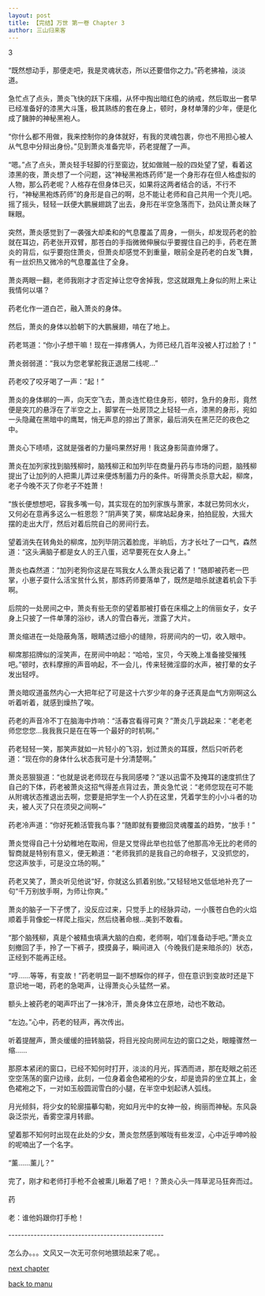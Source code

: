 ```yaml
---
layout: post
title: 【完结】万世 第一卷 Chapter 3
author: 三山归来客
---
```




3<br><br> “既然想动手，那便走吧，我是灵魂状态，所以还要借你之力。”药老拂袖，淡淡道。<br><br> 急忙点了点头，萧炎飞快的跃下床榻，从怀中掏出暗红色的纳戒，然后取出一套早已经准备好的漆黑大斗篷，极其熟练的套在身上，顿时，身材单薄的少年，便是化成了臃肿的神秘黑袍人。<br><br> “你什么都不用做，我来控制你的身体就好，有我的灵魂包裹，你也不用担心被人从气息中分辩出身份。”见到萧炎准备完毕，药老提醒了一声。<br><br> “嗯。”点了点头，萧炎轻手轻脚的行至窗边，犹如做贼一般的四处望了望，看着这漆黑的夜，萧炎想了一个问题，这“神秘黑袍炼药师”是一个身形存在但人格虚拟的人物，那么药老呢？人格存在但身体已灭，如果将这两者结合的话，不行不行，“神秘黑袍炼药师”的身形是自己的啊，总不能让老师和自己共用一个壳儿吧。摇了摇头，轻轻一跃便大鹏展翅跳了出去，身形在半空急落而下，劲风让萧炎眯了眯眼。<br><br> 突然，萧炎感觉到了一袭强大却柔和的气息覆盖了周身，一侧头，却发现药老的脸就在耳边，药老张开双臂，那苍白的手指微微伸展似乎要握住自己的手，药老在萧炎的背后，似乎要抱住萧炎，但萧炎却感觉不到重量，眼前全是药老的白发飞舞，有一丝炽热又微冷的气息覆盖住了全身。<br><br> 萧炎两眼一翻，老师我刚才才否定掉让您夺舍掉我，您这就跟鬼上身似的附上来让我情何以堪？<br><br> 药老化作一道白芒，融入萧炎的身体。<br><br> 然后，萧炎的身体以脸朝下的大鹏展翅，啃在了地上。<br><br> 药老骂道：“你小子想干嘛！现在一摔疼俩人，为师已经几百年没被人打过脸了！”<br><br> 萧炎弱弱道：“我以为您老掌舵我正退居二线呢...”<br><br> 药老咬了咬牙喝了一声：“起！”<br><br> 萧炎的身体梆的一声，向天空飞去，萧炎连忙稳住身形，顿时，急升的身形，竟然便是突兀的悬浮在了半空之上，脚掌在一处房顶之上轻轻一点，漆黑的身形，宛如一头隐藏在黑暗中的鹰鹫，悄无声息的掠出了萧家，最后消失在黑茫茫的夜色之中。<br><br> 萧炎心下啧啧，这就是强者的力量吗果然好用！我这身影简直帅爆了。<br><br> 萧炎在加列家找到脑残柳时，脑残柳正和加列毕在商量丹药与市场的问题，脑残柳提出了让加列的人把熏儿弄过来便炼制蓄力丹的条件。听得萧炎杀意大起，柳席，老子今晚不灭了你老子不姓萧！<br><br> “族长便想想吧，容我多嘴一句，其实现在的加列家族与萧家，本就已势同水火，又何必在意再多这么一桩恩怨？”阴声笑了笑，柳席站起身来，拍拍屁股，大摇大摆的走出大厅，然后对着后院自己的房间行去。<br><br>望着消失在转角处的柳席，加列毕阴沉着脸庞，半晌后，方才长吐了一口气，森然道：“这头满脑子都是女人的王八蛋，迟早要死在女人身上。”<br><br> 萧炎也森然道：“加列老狗你这是在骂我女人么萧炎我记着了！”随即被药老一巴掌，小崽子耍什么活宝贫什么贫，那炼药师要落单了，既然是暗杀就逮着机会下手啊。<br><br> 后院的一处房间之中，萧炎有些无奈的望着那被打昏在床榻之上的俏丽女子，女子身上只披了一件单薄的浴纱，诱人的雪白春光，泄露了大片。<br><br> 萧炎缩进在一处隐蔽角落，眼睛透过细小的缝隙，将房间内的一切，收入眼中。<br><br> 柳席那招牌似的淫笑声，在房间中响起：“哈哈，宝贝，今天晚上准备接受摧残吧。”顿时，衣料摩擦的声音响起，不一会儿，传来轻微淫靡的水声，被打晕的女子发出轻哼。<br><br> 萧炎暗叹道虽然内心一大把年纪了可是这十六岁少年的身子还真是血气方刚啊这么听着听着，就感到燥热了唉。<br><br> 药老的声音冷不丁在脑海中炸响：“活春宫看得可爽？”萧炎几乎跳起来：“老老老师您您您...我我我只是在在等一个最好的时机啊。”<br><br> 药老轻轻一笑，那笑声就如一片轻小的飞羽，划过萧炎的耳膜，然后只听药老道：“现在你的身体什么状态我可是十分清楚啊。”<br><br> 萧炎恶狠狠道：“也就是说老师现在与我同感喽？”遂以迅雷不及掩耳的速度抓住了自己的下体，药老被萧炎这招气得差点背过去，萧炎急忙说：“老师您现在可不能从附魂状态推退出去啊，您要是把学生一个人扔在这里，凭着学生的小小斗者的功夫，被人灭了只在须臾之间啊~”<br><br> 药老冷声道：“你好死赖活管我鸟事？”随即就有要撤回灵魂覆盖的趋势，“放手！”<br><br> 萧炎觉得自己十分幼稚地在取闹，但是又觉得此举也拉低了他那高冷无比的老师的智商就是特别有意义，便无赖道：“老师我抓的是我自己的命根子，又没抓您的，您这声放手，可是没立场的啊。”<br><br> 药老又笑了，萧炎听见他说“好，你就这么抓着别放。”又轻轻地又低低地补充了一句“千万别放手啊，为师让你爽。”<br><br> 萧炎的脑子一下子愣了，没反应过来，只觉手上的经脉异动，一小簇苍白色的火焰顺着手背像蛇一样爬上指尖，然后绕著命根...美到不敢看。<br><br> “那个脑残柳，真是个被精虫填满大脑的白痴，老师啊，咱们准备动手吧。”萧炎立刻撤回了手，拎了一下裤子，摸摸鼻子，瞬间进入（今晚我们是来暗杀的）状态，正经到不能再正经。<br><br> “哼……等等，有变故！”药老明显一副不想睬你的样子，但在意识到变故时还是下意识地一喝，药老的急喝声，让得萧炎心头猛然一紧。<br><br> 额头上被药老的喝声吓出了一抹冷汗，萧炎身体立在原地，动也不敢动。<br><br> “左边。”心中，药老的轻声，再次传出。<br><br> 听着提醒声，萧炎缓缓的扭转脑袋，将目光投向房间左边的窗口之处，眼瞳骤然一缩……<br><br> 那原本紧闭的窗口，已经不知何时打开，淡淡的月光，挥洒而进，那在眨眼之前还空空荡荡的窗户边缘，此刻，一位身着金色裙袍的少女，却是诡异的坐立其上，金色裙袍之下，一对如玉般圆润雪白的小腿，在半空中划起诱人弧线。<br><br> 月光倾斜，将少女的轮廓描摹勾勒，宛如月光中的女神一般，绚丽而神秘。东风袅袅泛崇光，香雾空濛月转廊。<br><br> 望着那不知何时出现在此处的少女，萧炎忽然感到喉咙有些发涩，心中近乎呻吟般的呢喃出了一个名字。<br><br> “薰……薰儿？”<br><br> 完了，刚才和老师打手枪不会被熏儿瞅着了吧！？萧炎心头一阵草泥马狂奔而过。<br><br> 药<br><br>老：谁他妈跟你打手枪！<br><br>-------------------------------------------------<br><br>怎么办。。。文风又一次无可奈何地猥琐起来了呢。。

[next chapter](https://allforyanchen.github.io/2020/07/19/post-44-chapter-4.html)

[back to manu](https://allforyanchen.github.io/2020/07/19/post-44.html)

